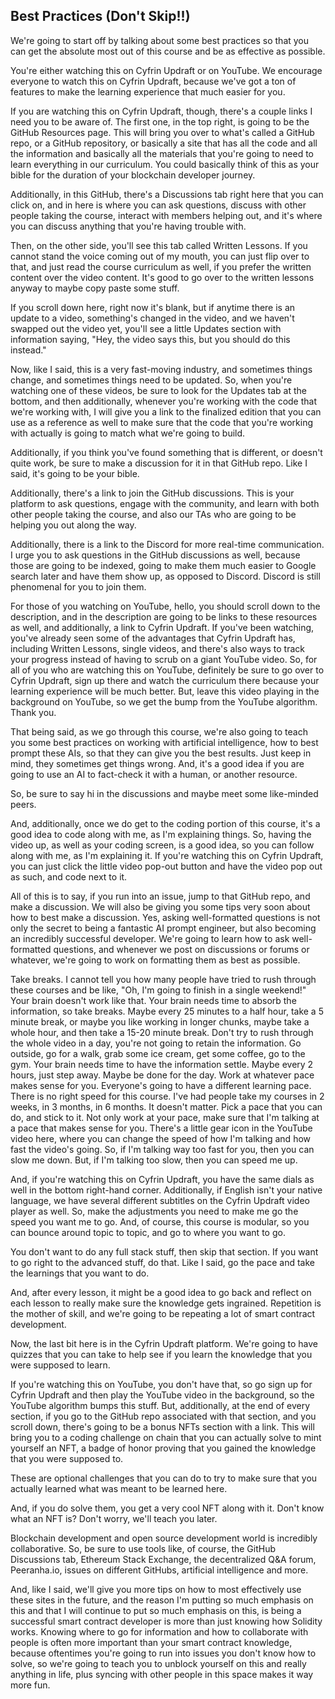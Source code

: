 ## Best Practices (Don't Skip!!)

We're going to start off by talking about some best practices so that you can get the absolute most out of this course and be as effective as possible.

You're either watching this on Cyfrin Updraft or on YouTube. We encourage everyone to watch this on Cyfrin Updraft, because we've got a ton of features to make the learning experience that much easier for you.

If you are watching this on Cyfrin Updraft, though, there's a couple links I need you to be aware of. The first one, in the top right, is going to be the GitHub Resources page. This will bring you over to what's called a GitHub repo, or a GitHub repository, or basically a site that has all the code and all the information and basically all the materials that you're going to need to learn everything in our curriculum. You could basically think of this as your bible for the duration of your blockchain developer journey.

Additionally, in this GitHub, there's a Discussions tab right here that you can click on, and in here is where you can ask questions, discuss with other people taking the course, interact with members helping out, and it's where you can discuss anything that you're having trouble with.

Then, on the other side, you'll see this tab called Written Lessons. If you cannot stand the voice coming out of my mouth, you can just flip over to that, and just read the course curriculum as well, if you prefer the written content over the video content. It's good to go over to the written lessons anyway to maybe copy paste some stuff.

If you scroll down here, right now it's blank, but if anytime there is an update to a video, something's changed in the video, and we haven't swapped out the video yet, you'll see a little Updates section with information saying, "Hey, the video says this, but you should do this instead."

Now, like I said, this is a very fast-moving industry, and sometimes things change, and sometimes things need to be updated. So, when you're watching one of these videos, be sure to look for the Updates tab at the bottom, and then additionally, whenever you're working with the code that we're working with, I will give you a link to the finalized edition that you can use as a reference as well to make sure that the code that you're working with actually is going to match what we're going to build.

Additionally, if you think you've found something that is different, or doesn't quite work, be sure to make a discussion for it in that GitHub repo. Like I said, it's going to be your bible.

Additionally, there's a link to join the GitHub discussions. This is your platform to ask questions, engage with the community, and learn with both other people taking the course, and also our TAs who are going to be helping you out along the way.

Additionally, there is a link to the Discord for more real-time communication. I urge you to ask questions in the GitHub discussions as well, because those are going to be indexed, going to make them much easier to Google search later and have them show up, as opposed to Discord. Discord is still phenomenal for you to join them.

For those of you watching on YouTube, hello, you should scroll down to the description, and in the description are going to be links to these resources as well, and additionally, a link to Cyfrin Updraft. If you've been watching, you've already seen some of the advantages that Cyfrin Updraft has, including Written Lessons, single videos, and there's also ways to track your progress instead of having to scrub on a giant YouTube video. So, for all of you who are watching this on YouTube, definitely be sure to go over to Cyfrin Updraft, sign up there and watch the curriculum there because your learning experience will be much better. But, leave this video playing in the background on YouTube, so we get the bump from the YouTube algorithm. Thank you.

That being said, as we go through this course, we're also going to teach you some best practices on working with artificial intelligence, how to best prompt these AIs, so that they can give you the best results. Just keep in mind, they sometimes get things wrong. And, it's a good idea if you are going to use an AI to fact-check it with a human, or another resource.

So, be sure to say hi in the discussions and maybe meet some like-minded peers.

And, additionally, once we do get to the coding portion of this course, it's a good idea to code along with me, as I'm explaining things. So, having the video up, as well as your coding screen, is a good idea, so you can follow along with me, as I'm explaining it. If you're watching this on Cyfrin Updraft, you can just click the little video pop-out button and have the video pop out as such, and code next to it. 

All of this is to say, if you run into an issue, jump to that GitHub repo, and make a discussion. We will also be giving you some tips very soon about how to best make a discussion. Yes, asking well-formatted questions is not only the secret to being a fantastic AI prompt engineer, but also becoming an incredibly successful developer. We're going to learn how to ask well-formatted questions, and whenever we post on discussions or forums or whatever, we're going to work on formatting them as best as possible.

Take breaks. I cannot tell you how many people have tried to rush through these courses and be like, "Oh, I'm going to finish in a single weekend!" Your brain doesn't work like that. Your brain needs time to absorb the information, so take breaks. Maybe every 25 minutes to a half hour, take a 5 minute break, or maybe you like working in longer chunks, maybe take a whole hour, and then take a 15-20 minute break. Don't try to rush through the whole video in a day, you're not going to retain the information. Go outside, go for a walk, grab some ice cream, get some coffee, go to the gym. Your brain needs time to have the information settle. Maybe every 2 hours, just step away. Maybe be done for the day. Work at whatever pace makes sense for you. Everyone's going to have a different learning pace. There is no right speed for this course. I've had people take my courses in 2 weeks, in 3 months, in 6 months. It doesn't matter. Pick a pace that you can do, and stick to it. Not only work at your pace, make sure that I'm talking at a pace that makes sense for you. There's a little gear icon in the YouTube video here, where you can change the speed of how I'm talking and how fast the video's going. So, if I'm talking way too fast for you, then you can slow me down. But, if I'm talking too slow, then you can speed me up.

And, if you're watching this on Cyfrin Updraft, you have the same dials as well in the bottom right-hand corner. Additionally, if English isn't your native language, we have several different subtitles on the Cyfrin Updraft video player as well. So, make the adjustments you need to make me go the speed you want me to go. And, of course, this course is modular, so you can bounce around topic to topic, and go to where you want to go.

You don't want to do any full stack stuff, then skip that section. If you want to go right to the advanced stuff, do that. Like I said, go the pace and take the learnings that you want to do.

And, after every lesson, it might be a good idea to go back and reflect on each lesson to really make sure the knowledge gets ingrained. Repetition is the mother of skill, and we're going to be repeating a lot of smart contract development. 

Now, the last bit here is in the Cyfrin Updraft platform. We're going to have quizzes that you can take to help see if you learn the knowledge that you were supposed to learn.

If you're watching this on YouTube, you don't have that, so go sign up for Cyfrin Updraft and then play the YouTube video in the background, so the YouTube algorithm bumps this stuff. But, additionally, at the end of every section, if you go to the GitHub repo associated with that section, and you scroll down, there's going to be a bonus NFTs section with a link. This will bring you to a coding challenge on chain that you can actually solve to mint yourself an NFT, a badge of honor proving that you gained the knowledge that you were supposed to.

These are optional challenges that you can do to try to make sure that you actually learned what was meant to be learned here. 

And, if you do solve them, you get a very cool NFT along with it.  Don't know what an NFT is? Don't worry, we'll teach you later.

Blockchain development and open source development world is incredibly collaborative. So, be sure to use tools like, of course, the GitHub Discussions tab, Ethereum Stack Exchange, the decentralized Q&A forum, Peeranha.io, issues on different GitHubs, artificial intelligence and more. 

And, like I said, we'll give you more tips on how to most effectively use these sites in the future, and the reason I'm putting so much emphasis on this and that I will continue to put so much emphasis on this, is being a successful smart contract developer is more than just knowing how Solidity works. Knowing where to go for information and how to collaborate with people is often more important than your smart contract knowledge, because oftentimes you're going to run into issues you don't know how to solve, so we're going to teach you to unblock yourself on this and really anything in life, plus syncing with other people in this space makes it way more fun. 
